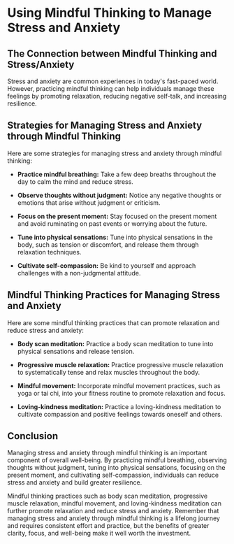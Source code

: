 Using Mindful Thinking to Manage Stress and Anxiety
===============================================================================================

The Connection between Mindful Thinking and Stress/Anxiety
----------------------------------------------------------

Stress and anxiety are common experiences in today's fast-paced world. However, practicing mindful thinking can help individuals manage these feelings by promoting relaxation, reducing negative self-talk, and increasing resilience.

Strategies for Managing Stress and Anxiety through Mindful Thinking
-------------------------------------------------------------------

Here are some strategies for managing stress and anxiety through mindful thinking:

* **Practice mindful breathing:** Take a few deep breaths throughout the day to calm the mind and reduce stress.

* **Observe thoughts without judgment:** Notice any negative thoughts or emotions that arise without judgment or criticism.

* **Focus on the present moment:** Stay focused on the present moment and avoid ruminating on past events or worrying about the future.

* **Tune into physical sensations:** Tune into physical sensations in the body, such as tension or discomfort, and release them through relaxation techniques.

* **Cultivate self-compassion:** Be kind to yourself and approach challenges with a non-judgmental attitude.

Mindful Thinking Practices for Managing Stress and Anxiety
----------------------------------------------------------

Here are some mindful thinking practices that can promote relaxation and reduce stress and anxiety:

* **Body scan meditation:** Practice a body scan meditation to tune into physical sensations and release tension.

* **Progressive muscle relaxation:** Practice progressive muscle relaxation to systematically tense and relax muscles throughout the body.

* **Mindful movement:** Incorporate mindful movement practices, such as yoga or tai chi, into your fitness routine to promote relaxation and focus.

* **Loving-kindness meditation:** Practice a loving-kindness meditation to cultivate compassion and positive feelings towards oneself and others.

Conclusion
----------

Managing stress and anxiety through mindful thinking is an important component of overall well-being. By practicing mindful breathing, observing thoughts without judgment, tuning into physical sensations, focusing on the present moment, and cultivating self-compassion, individuals can reduce stress and anxiety and build greater resilience.

Mindful thinking practices such as body scan meditation, progressive muscle relaxation, mindful movement, and loving-kindness meditation can further promote relaxation and reduce stress and anxiety. Remember that managing stress and anxiety through mindful thinking is a lifelong journey and requires consistent effort and practice, but the benefits of greater clarity, focus, and well-being make it well worth the investment.

